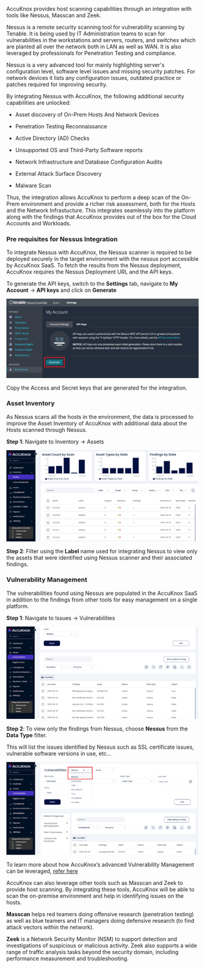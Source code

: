 

AccuKnox provides host scanning capabilities through an integration with tools like Nessus, Masscan and Zeek.

Nessus is a remote security scanning tool for vulnerability scanning by Tenable. It is being used by IT Administration teams to scan for vulnerabilities in the workstations and servers, routers, and switches which are planted all over the network both in LAN as well as WAN. It is also leveraged by professionals for Penetration Testing and compliance.

Nessus is a very advanced tool for mainly highlighting server's configuration level, software level issues and missing security patches. For network devices it lists any configuration issues, outdated practice or patches required for improving security.

By integrating Nessus with AccuKnox, the following additional security capabilities are unlocked:

- Asset discovery of On-Prem Hosts And Network Devices

- Penetration Testing Reconnaissance

- Active Directory (AD) Checks

- Unsupported OS and Third-Party Software reports

- Network Infrastructure and Database Configuration Audits

- External Attack Surface Discovery

- Malware Scan

Thus, the integration allows AccuKnox to perform a deep scan of the On-Prem environment and provide a richer risk assessment, both for the Hosts and the Network Infrastucture. This integrates seamlessly into the platform along with the findings that AccuKnox provides out of the box for the Cloud Accounts and Workloads.

### Pre requisites for Nessus Integration

To integrate Nessus with AccuKnox, the Nessus scanner is required to be deployed securely in the target environment with the nessus port accessible by AccuKnox SaaS. To fetch the results from the Nessus deployment, AccuKnox requires the Nessus Deployment URL and the API keys.

To generate the API keys, switch to the **Settings** tab, navigate to **My Account** → **API keys** and click on **Generate**

![](images/host-sec/nessus-api.png)

Copy the Access and Secret keys that are generated for the integration.

### Asset Inventory

As Nessus scans all the hosts in the environment, the data is processed to improve the Asset Inventory of AccuKnox with additional data about the Hosts scanned through Nessus.

**Step 1**: Navigate to Inventory → Assets

![](images/host-sec/inventory.png)

**Step 2**: Filter using the **Label** name used for integrating Nessus to view only the assets that were identified using Nessus scanner and their associated findings.

### Vulnerability Management

The vulnerabilities found using Nessus are populated in the AccuKnox SaaS in addition to the findings from other tools for easy management on a single platform.

**Step 1**: Navigate to Issues → Vulnerabilities

![](images/host-sec/vuln-list.png)

**Step 2**: To view only the findings from Nessus, choose **Nessus** from the **Data Type** filter.

This will list the issues identified by Nessus such as SSL certificate issues, vulnerable software versions in use, etc…

![](images/host-sec/vuln-filter.png)

To learn more about how AccuKnox’s advanced Vulnerability Management can be leveraged, [refer here](./vulnerability.md)

AccuKnox can also leverage other tools such as Masscan and Zeek to provide host scanning. By integrating these tools, AccuKnox will be able to scan the on-premise environment and help in identifying issues on the hosts.

**Masscan** helps red teamers doing offensive research (penetration testing) as well as blue teamers and IT managers doing defensive research (to find attack vectors within the network).

**Zeek** is a Network Security Monitor (NSM) to support detection and investigations of suspicious or malicious activity. Zeek also supports a wide range of traffic analysis tasks beyond the security domain, including performance measurement and troubleshooting.